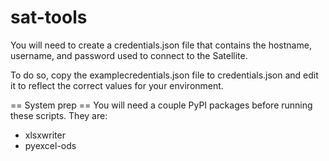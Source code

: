 # sat-tools
You will need to create a credentials.json file that contains the hostname,
username, and password used to connect to the Satellite.

To do so, copy the examplecredentials.json file to credentials.json and edit
it to reflect the correct values for your environment.

== System prep ==
You will need a couple PyPI packages before running these scripts. They are:
- xlsxwriter
- pyexcel-ods
